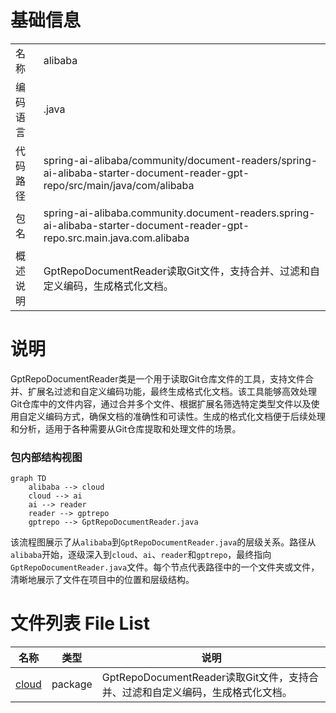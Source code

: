 # 基础信息

|      |      |
|------|------|
| 名称 | alibaba |
| 编码语言 | .java |
| 代码路径 | spring-ai-alibaba/community/document-readers/spring-ai-alibaba-starter-document-reader-gpt-repo/src/main/java/com/alibaba |
| 包名 | spring-ai-alibaba.community.document-readers.spring-ai-alibaba-starter-document-reader-gpt-repo.src.main.java.com.alibaba |
| 概述说明 | GptRepoDocumentReader读取Git文件，支持合并、过滤和自定义编码，生成格式化文档。 |

# 说明

GptRepoDocumentReader类是一个用于读取Git仓库文件的工具，支持文件合并、扩展名过滤和自定义编码功能，最终生成格式化文档。该工具能够高效处理Git仓库中的文件内容，通过合并多个文件、根据扩展名筛选特定类型文件以及使用自定义编码方式，确保文档的准确性和可读性。生成的格式化文档便于后续处理和分析，适用于各种需要从Git仓库提取和处理文件的场景。


### 包内部结构视图

```mermaid
graph TD
    alibaba --> cloud
    cloud --> ai
    ai --> reader
    reader --> gptrepo
    gptrepo --> GptRepoDocumentReader.java
```

该流程图展示了从`alibaba`到`GptRepoDocumentReader.java`的层级关系。路径从`alibaba`开始，逐级深入到`cloud`、`ai`、`reader`和`gptrepo`，最终指向`GptRepoDocumentReader.java`文件。每个节点代表路径中的一个文件夹或文件，清晰地展示了文件在项目中的位置和层级结构。

# 文件列表 File List

| 名称   | 类型  | 说明 |
|-------|------|-------------|
| [cloud](cloud/_module.md) | package | GptRepoDocumentReader读取Git文件，支持合并、过滤和自定义编码，生成格式化文档。 |


